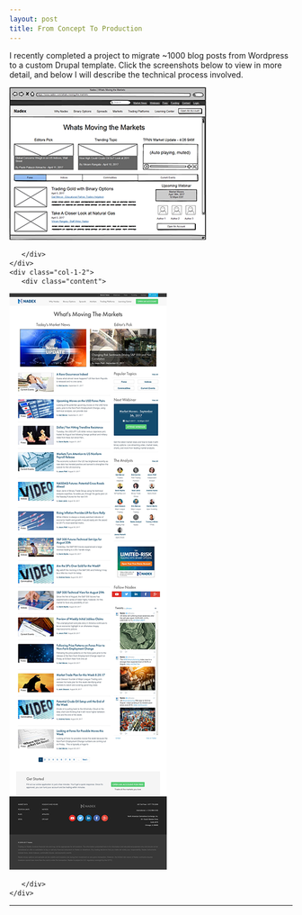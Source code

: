 ```yaml
---
layout: post
title: From Concept To Production
---
```


I recently completed a project to migrate ~1000 blog posts from Wordpress to a custom Drupal template. Click the screenshots below to view in more detail, and below I will describe the technical process involved. 

<div class="grid grid-pad">
    <div class="col-1-2">
       <div class="content">
       
<a target="_blank" href="https://raw.githubusercontent.com/sammydigits/portfolio-images/master/market-news-homepage-mockup-large.png"><img src="https://raw.githubusercontent.com/sammydigits/portfolio-images/master/market-news-homepage-mockup-small.png" alt="mockup"></a>

       </div>
    </div>
    <div class="col-1-2">
       <div class="content">

<a target="_blank" href="https://raw.githubusercontent.com/sammydigits/portfolio-images/master/market-news-homepage-large.png"><img src="https://raw.githubusercontent.com/sammydigits/portfolio-images/master/market-news-homepage-small.png" alt="finished production site"></a>

       </div>
    </div>
</div>





<hr style="clear:both"/>
